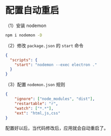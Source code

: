 # 配置自动重启

（1）安装 nodemon

```bash
npm i nodemon -D
```

（2）修改 `package.json` 的 `start` 命令

```json
{
  "scripts": {
    "start": "nodemon --exec electron ."
  }
}
```

（3）配置 `nodemon.json` 规则

```json
{
	"ignore": ["node_modules", "dist"],
	"restartable": "r",
	"watch": ["*.*"],
	"ext": "html,js,css"
}
```

配置好以后，当代码修改后，应用就会自动重启了。
